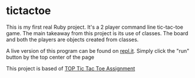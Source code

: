 # tictactoe

This is my first real Ruby project. It's a 2 player command line tic-tac-toe game. The main takeaway from this project is its use of classes. The board and both the players are objects created from classes.

A live version of this program can be found on [repl.it](https://replit.com/@VincenzoY/tictactoe#main.rb). Simply click the "run" button by the top center of the page

This project is based of [TOP Tic Tac Toe Assignment](https://www.theodinproject.com/paths/full-stack-ruby-on-rails/courses/ruby-programming/lessons/tic-tac-toe)
